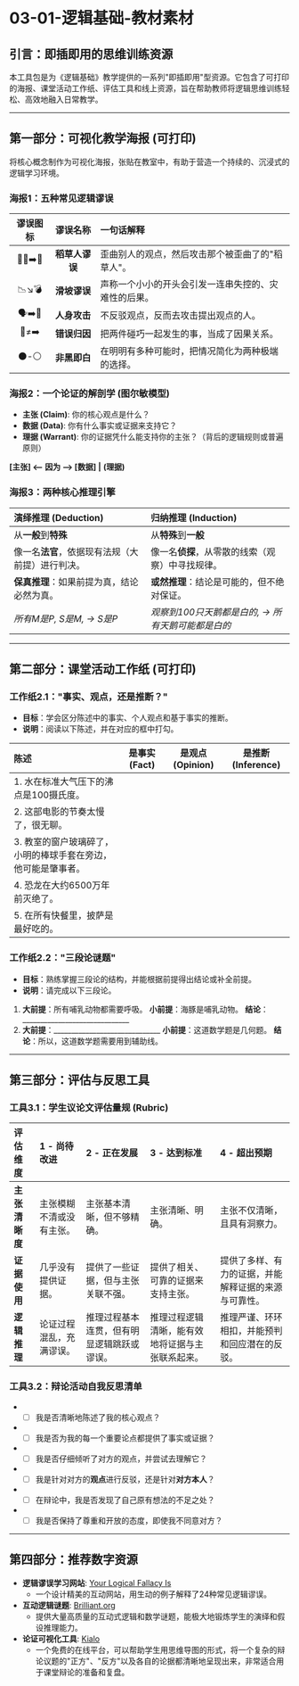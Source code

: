 # 03-01-逻辑基础-教材素材

## 引言：即插即用的思维训练资源

本工具包是为《逻辑基础》教学提供的一系列"即插即用"型资源。它包含了可打印的海报、课堂活动工作纸、评估工具和线上资源，旨在帮助教师将逻辑思维训练轻松、高效地融入日常教学。

---

## 第一部分：可视化教学海报 (可打印)

将核心概念制作为可视化海报，张贴在教室中，有助于营造一个持续的、沉浸式的逻辑学习环境。

### 海报1：五种常见逻辑谬误

| 谬误图标 | 谬误名称 | 一句话解释 |
| :---: | :---: | :--- |
| 🧍‍♂️➡️🌾 | **稻草人谬误** | 歪曲别人的观点，然后攻击那个被歪曲了的"稻草人"。 |
| 📉↘️💣 | **滑坡谬误** | 声称一个小小的开头会引发一连串失控的、灾难性的后果。 |
| 🗣️➡️👤 | **人身攻击** | 不反驳观点，反而去攻击提出观点的人。 |
| 🔗≠➡️ | **错误归因** | 把两件碰巧一起发生的事，当成了因果关系。 |
| ⚫️-⚪️ | **非黑即白** | 在明明有多种可能时，把情况简化为两种极端的选择。 |

### 海报2：一个论证的解剖学 (图尔敏模型)

- **主张 (Claim)**: 你的核心观点是什么？
- **数据 (Data)**: 你有什么事实或证据来支持它？
- **理据 (Warrant)**: 你的证据凭什么能支持你的主张？（背后的逻辑规则或普遍原则）

**[主张] <-- 因为 --> [数据]**
   **|**
**(理据)**

### 海报3：两种核心推理引擎

| **演绎推理 (Deduction)** | **归纳推理 (Induction)** |
| :--- | :--- |
| 从**一般**到**特殊** | 从**特殊**到**一般** |
| 像一名**法官**，依据现有法规（大前提）进行判决。 | 像一名**侦探**，从零散的线索（观察）中寻找规律。 |
| **保真推理**：如果前提为真，结论必然为真。 | **或然推理**：结论是可能的，但不绝对保证。 |
| *所有M是P, S是M, → S是P* | *观察到100只天鹅都是白的, → 所有天鹅可能都是白的* |

---

## 第二部分：课堂活动工作纸 (可打印)

### 工作纸2.1："事实、观点，还是推断？"

- **目标**：学会区分陈述中的事实、个人观点和基于事实的推断。
- **说明**：阅读以下陈述，并在对应的框中打勾。

| 陈述 | 是事实 (Fact) | 是观点 (Opinion) | 是推断 (Inference) |
| :--- | :---: | :---: | :---: |
| 1. 水在标准大气压下的沸点是100摄氏度。 | | | |
| 2. 这部电影的节奏太慢了，很无聊。 | | | |
| 3. 教室的窗户玻璃碎了，小明的棒球手套在旁边，他可能是肇事者。 | | | |
| 4. 恐龙在大约6500万年前灭绝了。 | | | |
| 5. 在所有快餐里，披萨是最好吃的。 | | | |

### 工作纸2.2："三段论谜题"

- **目标**：熟练掌握三段论的结构，并能根据前提得出结论或补全前提。
- **说明**：请完成以下三段论。

1. **大前提**：所有哺乳动物都需要呼吸。
    **小前提**：海豚是哺乳动物。
    **结论**：______________________________
2. **大前提**：______________________________
    **小前提**：这道数学题是几何题。
    **结论**：所以，这道数学题需要用到辅助线。

---

## 第三部分：评估与反思工具

### 工具3.1：学生议论文评估量规 (Rubric)

| 评估维度 | 1 - 尚待改进 | 2 - 正在发展 | 3 - 达到标准 | 4 - 超出预期 |
| :--- | :--- | :--- | :--- | :--- |
| **主张清晰度** | 主张模糊不清或没有主张。 | 主张基本清晰，但不够精确。 | 主张清晰、明确。 | 主张不仅清晰，且具有洞察力。 |
| **证据使用** | 几乎没有提供证据。 | 提供了一些证据，但与主张关联不强。 | 提供了相关、可靠的证据来支持主张。 | 提供了多样、有力的证据，并能解释证据的来源与可靠性。 |
| **逻辑推理** | 论证过程混乱，充满谬误。 | 推理过程基本连贯，但有明显逻辑跳跃或谬误。 | 推理过程逻辑清晰，能有效地将证据与主张联系起来。 | 推理严谨、环环相扣，并能预判和回应潜在的反驳。 |

### 工具3.2：辩论活动自我反思清单

- - [ ] 我是否清晰地陈述了我的核心观点？
- - [ ] 我是否为我的每一个重要论点都提供了事实或证据？
- - [ ] 我是否仔细倾听了对方的观点，并尝试去理解它？
- - [ ] 我是针对对方的**观点**进行反驳，还是针对**对方本人**？
- - [ ] 在辩论中，我是否发现了自己原有想法的不足之处？
- - [ ] 我是否保持了尊重和开放的态度，即使我不同意对方？

---

## 第四部分：推荐数字资源

- **逻辑谬误学习网站**: [Your Logical Fallacy Is](https://yourlogicalfallacyis.com/)
  - 一个设计精美的互动网站，用生动的例子解释了24种常见逻辑谬误。
- **互动逻辑谜题**: [Brilliant.org](https://brilliant.org/logic/)
  - 提供大量高质量的互动式逻辑和数学谜题，能极大地锻炼学生的演绎和假设推理能力。
- **论证可视化工具**: [Kialo](https://www.kialo.com/)
  - 一个免费的在线平台，可以帮助学生用思维导图的形式，将一个复杂的辩论议题的"正方"、"反方"以及各自的论据都清晰地呈现出来，非常适合用于课堂辩论的准备和复盘。
